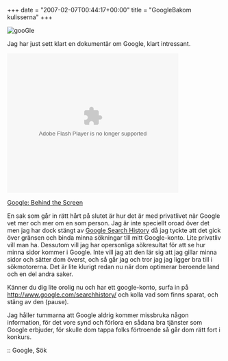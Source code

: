 +++
date = "2007-02-07T00:44:17+00:00"
title = "GoogleBakom kulisserna"
+++

<img id="image287" src="/images/2007/02/google.png" alt="gooGle" />

Jag har just sett klart en dokumentär om Google, klart intressant.

<embed style="width:400px; height:326px;" id="VideoPlayback" type="application/x-shockwave-flash" src="http://video.google.com/googleplayer.swf?docId=-1498959948416769897&#038;hl=en" flashvars="">
</embed>

  
[Google: Behind the Screen][1]

En sak som går in rätt hårt på slutet är hur det är med privatlivet när Google vet mer och mer om en som person. Jag är inte speciellt oroad över det men jag har dock stängt av [Google Search History][2] då jag tyckte att det gick över gränsen och binda minna sökningar till mitt Google-konto. Lite privatliv vill man ha. Dessutom vill jag har opersonliga sökresultat för att se hur minna sidor kommer i Google. Inte vill jag att den lär sig att jag gillar minna sidor och sätter dom överst, och så går jag och tror jag jag ligger bra till i sökmotorerna. Det är lite klurigt redan nu när dom optimerar beroende land och en del andra saker.

Känner du dig lite orolig nu och har ett google-konto, surfa in på <http://www.google.com/searchhistory/> och kolla vad som finns sparat, och stäng av den (pause).

Jag håller tummarna att Google aldrig kommer missbruka någon information, för det vore synd och förlora en sådana bra tjänster som Google erbjuder, för skulle dom tappa folks förtroende så går dom rätt fort i konkurs.

:: Google, Sök

<small></small>

 [1]: http://video.google.com/videoplay?docid=-1498959948416769897
 [2]: http://www.google.com/searchhistory/
